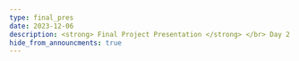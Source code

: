 ```yaml
---
type: final_pres
date: 2023-12-06
description: <strong> Final Project Presentation </strong> </br> Day 2
hide_from_announcments: true
---
```

